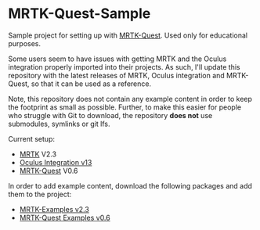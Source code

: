# MRTK-Quest-Sample

Sample project for setting up with [MRTK-Quest](https://github.com/provencher/MRTK-Quest). Used only for educational purposes.

Some users seem to have issues with getting MRTK and the Oculus integration properly imported into their projects.
As such, I'll update this repository with the latest releases of MRTK, Oculus integration and MRTK-Quest, so that it can be used as a reference.

Note, this repository does not contain any example content in order to keep the footprint as small as possible.
Further, to make this easier for people who struggle with Git to download, the repository **does not** use submodules, symlinks or git lfs.

Current setup:
- [MRTK](https://github.com/microsoft/MixedRealityToolkit-Unity) V2.3
- [Oculus Integration v13](https://assetstore.unity.com/packages/tools/integration/oculus-integration-82022)
- [MRTK-Quest](https://github.com/provencher/MRTK-Quest) V0.6

In order to add example content, download the following packages and add them to the project:
- [MRTK-Examples v2.3](https://github.com/microsoft/MixedRealityToolkit-Unity/releases/download/v2.3.0/Microsoft.MixedReality.Toolkit.Unity.Examples.2.3.0.unitypackage)
- [MRTK-Quest Examples v0.6](https://github.com/provencher/MRTK-Quest/releases/download/v0.6.0/MRTK-Quest_Examples_v060.unitypackage)
